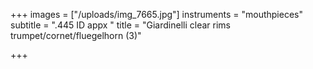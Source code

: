 +++
images = ["/uploads/img_7665.jpg"]
instruments = "mouthpieces"
subtitle = ".445 ID appx "
title = "Giardinelli clear rims trumpet/cornet/fluegelhorn (3)"

+++
